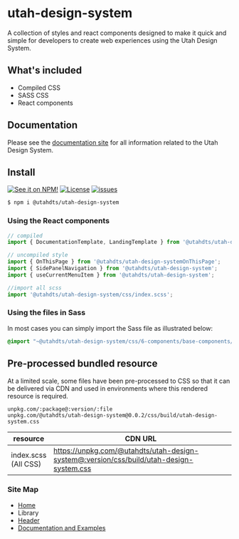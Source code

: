 # utah-design-system

A collection of styles and react components designed to make it quick and simple for developers to create web experiences using the Utah Design System.

## What's included

- Compiled CSS
- SASS CSS
- React components

## Documentation

Please see the [documentation site](https://utahdts.github.io/utah-design-system/) for all information related to the Utah Design System.

## Install

[![See it on NPM!](https://img.shields.io/npm/v/@utahdts/utah-design-system.svg?style=for-the-badge&color=orange)](https://www.npmjs.com/package/@utahdts/utah-design-system)
[![License](https://img.shields.io/npm/l/@utahdts/utah-design-system.svg?color=blue&style=for-the-badge)](https://www.apache.org/licenses/LICENSE-2.0)
[![issues](https://img.shields.io/github/issues-raw/utahdts/utah-design-system?style=for-the-badge)](https://github.com/utahdts/utah-design-system/issues)

```bash
$ npm i @utahdts/utah-design-system
```

### Using the React components

```JavaScript
// compiled
import { DocumentationTemplate, LandingTemplate } from '@utahdts/utah-design-system';

// uncompiled style
import { OnThisPage } from '@utahdts/utah-design-systemOnThisPage';
import { SidePanelNavigation } from '@utahdts/utah-design-system';
import { useCurrentMenuItem } from '@utahdts/utah-design-system';

//import all scss
import '@utahdts/utah-design-system/css/index.scss';
```

### Using the files in Sass

In most cases you can simply import the Sass file as illustrated below:

```scss
@import "~@utahdts/utah-design-system/css/6-components/base-components/buttons/button.scss";
```

## Pre-processed bundled resource

At a limited scale, some files have been pre-processed to CSS so that it can be delivered via CDN and used in environments where this rendered resource is required.

```
unpkg.com/:package@:version/:file
unpkg.com/@utahdts/utah-design-system@0.0.2/css/build/utah-design-system.css
```

| resource                |  CDN URL                                                                                 |
|-------------------------|-----------------------------------------------------------------------------------------|
| index.scss<br>(All CSS) | https://unpkg.com/@utahdts/utah-design-system@:version/css/build/utah-design-system.css |

### Site Map

- [Home](https://utahdts.github.io/utah-design-system/)
- Library
- [Header](https://utahdts.github.io/utah-design-system/utah-header/)
- [Documentation and Examples](https://utahdts.github.io/utah-design-system/website/)

